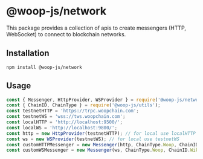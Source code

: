 # @woop-js/network

This package provides a collection of apis to create messengers (HTTP, WebSocket) to connect to blockchain networks.

## Installation

```
npm install @woop-js/network
```

## Usage

```javascript
const { Messenger, HttpProvider, WSProvider } = require('@woop-js/network');
const { ChainID, ChainType } = require('@woop-js/utils');
const testnetHTTP = 'https://trpc.woopchain.com';
const testnetWS = 'wss://tws.woopchain.com';
const localHTTP = 'http://localhost:9500/';
const localWS = 'http://localhost:9800/';
const http = new HttpProvider(testnetHTTP); // for local use localHTTP
const ws = new WSProvider(testnetWS); // for local use testnetWS
const customHTTPMessenger = new Messenger(http, ChainType.Woop, ChainID.WikiTestnet); // for local ChainID.WikiLocal
const customWSMessenger = new Messenger(ws, ChainType.Woop, ChainID.WikiTestnet); // for local ChainID.WikiLocal
```